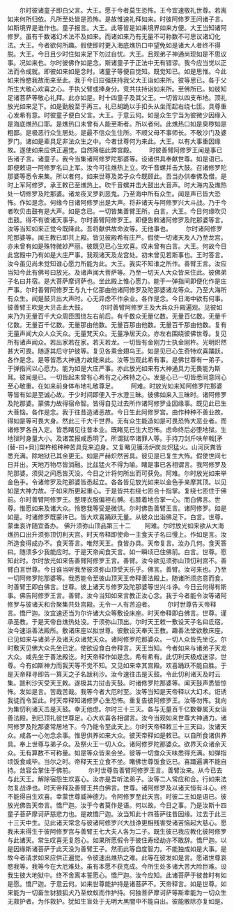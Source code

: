 <!-- { "loadSidebar": true } -->
　　尔时彼诸童子即白父言。大王。愿于今者莫生恐怖。王今宜速敬礼世尊。若离如来何所归依。凡所至处皆是恐怖。是故惟速礼拜如来。时彼阿修罗王问诸子言。如斯境界是谁作也。童子报言。大王。此等皆是如来境界如来方便。大王当知诸阿修罗。虽有千数诸幻术法不及如来。而诸如来乃有无量不可称数不可思议诸幻化法。大王。今者欲何所趣。假使即时更入海底燋热口中望免如是诸大人者终不得脱。大王。今日且少时住如来足下勿过自忧。大王。且观弟子神通尚现如是不思议事。况如来也。尔时彼佛作如是念。斯诸童子于正法中无有错谬。我今应当觉以正法而令成就。即彼如来如是念时。诸童子等便自觉知。既觉知已。如是思惟。今此如来怜愍我故而来至此。我于今日应强扶持我父大王诣如来所。彼等思已。各于父所生大敬心欢喜之心。手执父臂或捧身分。竞共扶持诣如来所。至佛所已。如彼知足诸菩萨等敬心礼拜。此亦如是。时十四童子及其父王。一切皆以四支布地。顶礼放光如来足下。如是勤殷至于再三。礼已胡跪以手扣头从坐而起右绕七匝。具尊重心发希有意。时彼童子便白父言。大王。于意云何。如是众生宁当为彼微少因缘入是海底燋热口耶。是燋热口未曾有人能至斯者。所以者何。此燋热口如是臭秽如是粗鄙。是极恶行众生居处。是最不信众生住所。不顺父母不事师长。不敬沙门及婆罗门。诸如是辈具足非法众生之中。今者世尊何为来此。大王。以有大事重因缘故。遂使如来应供正遍觉。自然降临此弊宫殿。
　　时彼善臂阿修罗王闻是事已告诸子言。诸童子。我今当集诸阿修罗陀那婆等。设诸供具奉献世尊。如是语已。即便敕语一阿修罗名曰上军。汝今可往燋热上立。吹千音螺并击大鼓。召诸修罗陀那婆等悉令来集。所以者何。如来世尊及弟子众今既顾此。吾当办供奉佛及僧。是时上军阿修罗。承王敕已至燋热上。吹千音螺并击大鼓出大音声。时大海内及燋热处一切修罗及陀那婆。诸龙夜叉罗刹恶鬼。乃至海中所有众生。闻是声已皆大恐怖。作如是念。何缘今日诸阿修罗出是大声。将非诸天与阿修罗兴大斗战。乃于今者吹贝击鼓有是大声。如是念已。一切皆集善臂王所。白言。大王。今日何缘吹贝击鼓。得不有彼诸天事乎。尔时善臂阿修罗王。即便告敕诸阿修罗及陀那婆等言。汝等当知如来正觉今既降此。吾将献供故命汝等。无他事也。
　　尔时诸阿修罗陀那婆等。闻王教已即共上殿。皆见彼殿希有庄严。假使一切诸天及人乃至龙宫。亦未曾有如是殊特微妙严丽。彼既见已心生欢喜。叹未曾有白言。大王。何故今日此宫殿中乃有如是大庄严事。我观诸天及龙宫处。初未曾见若斯事也。王时答言。汝今虽见尚未觉知谁心愿力所能为此。大王。我实不知谁之所作。善臂王言。汝应当知今此有佛号曰放光。及诸声闻大菩萨等。乃至一切天人大众皆来住此。彼佛弟子名曰井宿。是大菩萨摩诃萨也。坐此殿上惟心愿力。能于一弹指间即便化作是庄严事。尔时善臂阿修罗王与九十亿那由他诸阿修罗及陀那婆诸龙等众。乃至大海所有众生。闻是鼓贝出大声时。心无异虑不作余业。各作是念。今日海中欲有何事。彼善臂王吹是大贝击此大鼓。
　　尔时善臂阿修罗王及大兵众升殿遍观。见彼如来乃为无量百千大众周匝围绕左右前后。有千数众无量亿数。无量百亿数。无量千亿数。无量百千亿数。无量那由他数。无量百那由他数。无量百千那由他数。复有无量声闻大众人众天众。无量梵天众。无量净居天众。亦左右围绕彼佛世尊。复见所有诸声闻众。若出家若在家。若天若龙。一切皆有金刚力士执金刚杵。光明炽然甚大可畏。随逐其后守护彼等。复见各乘金翅鸟王。如是见已心生奇特欢喜踊跃。各作是念。是等皆悉大神通力故能来此。汝等当观此希有事。是佛世尊有一弟子。于弹指间以心愿力。能为如是大庄严事。亦此放光如来有大神通具力无畏能为斯耳。彼闻是已。一切皆起未曾有心希有之心殊特之心。发是心已一切皆悉同意同心至心敬重。在如来前身体布地礼敬尊足。
　　阿难。时放光如来知阿修罗陀那婆等皆有如是至诚心故。于少时间即便入于水澄三昧。彼佛如来入三昧时。诸阿修罗及陀那婆。蒙佛力故得宿命智。皆得自见过去所作诸阿修罗业因缘事。既见此已生大菩恼。各作是念。我于往昔造诸恶故。今日生此阿修罗宫。由作种种不善业故。得如是等可畏大身。然此三千大千世界。无有众生能造如是可畏恐怖大恶业者。而诸修罗各自入定。皆悉睹见往昔本业。既睹见已生大恐怖。虑命终后必堕地狱。生地狱时身量大小。及诸苦报咸悉明了。所谓狱卒诸罪人等。手持刀剑斤呋牟戟[矛　　(替-曰+貝)]槊杵棓种种苦具竞来迫身。又复睹见镬汤炉炭炎炽猛火。山河灰粪皆悉充满。除地狱已其余更无。如是严赫炽然苦具。彼见是已复生大怖。假使世间七日并出。天地万物尽皆消融。比兹猛火不得为喻。睹是事已各相谓言。我阿修罗及陀那婆。须臾之间悉皆灭没。今日之计将何所出而可获免。阿难。尔时放光如来举金色手。令诸修罗及陀那婆皆悉起立。各各皆见放光如来以金色手亲摩其顶。以见如是大神力故。于如来所更起重心。于是皆共右绕七匝合十指掌。复绕七匝住于佛前。尔时善臂阿修罗王。整理衣服偏袒右髆。右膝着地合掌一心。而白佛言。世尊。惟愿如来及诸大众。怜愍我等受是微供。尔时佛告善臂王言。诸阿修罗。如是如是。时诸修罗既蒙许已。皆大欢喜踊跃无量。从彼众出诣佛足下。白言。世尊。蒙垂哀许随宜备办。
佛升须弥山顶品第三十二
　　阿难。尔时放光如来欲从大海燋热口出升须弥顶忉利天宫。时天帝释即使命一主食天子名曰慢上。作如是言。汝所造食得成办不。食天答言。唯然天王。食皆办具。天帝复言。汝办几何。食天答曰。随须多少我能应时。于是天帝闻食天言。如一瞬顷已住佛前。白言。世尊。愿知此时。尔时放光如来告善臂阿修罗王言。善臂。汝今欲见须弥山顶忉利宫不。善臂白言世尊。今日谁当听我至彼须弥山顶受天乐乎。佛言。善臂。汝可来也。乃至一切阿修罗陀那婆等。我悉能令至彼山顶天王帝释善法殿上。随诸所须恣意而食。时善臂王即白佛言。世尊。彼上诸天与修罗及陀那婆等世兴斗诤。今日云何得有斯事。佛告阿修罗王言。善臂。汝今当知如来言教正汝心念。我于今者能令汝等诸阿修罗与彼诸天和合聚集共处宫殿。无令一人有苦迫者。
　　尔时世尊告天帝释言。憍尸迦。汝宜速还当为尔许诸大众等敷设床座。时天帝释即白佛言。世尊。谨承圣教。于是天帝自燋热处没。于须弥山顶出。尔时天王敕一敷设天子名曰氐宿。汝今速诣善法殿所。敷诸床座以拟世尊。彼敷设天奉天王教。趣善法堂欲敷床座。已见如来与诸弟子及诸天众诸梵天众。诸阿修罗陀那婆众。一切人众皆先坐讫。尔时敷天见佛大众先坐已定。使欲设食白帝释言。天王当知。今者如来与诸弟子天龙大众。咸先坐于善法殿讫。时天帝释作如是念。希有希有。此忉利天极成迷谬。世尊。今有如斯神力而我天等不觉不知。又见如来幸其宫殿。欢喜踊跃不能自胜。于是天帝释寻即告一算天之子名跋利沙。汝今速往击是天鼓。令此忉利诸天及时云集。跋利沙天受天王敕。遂极其力挝击天鼓。时诸修罗陀那婆等。闻天鼓声悉皆惊怖。发如是言。苦哉苦哉。我等今者大厄时至。汝等当知是天帝释以大幻术。诳诱我徒而令至此。时天帝释知诸修罗心生恐怖。重复告彼阿修罗王。汝等勿怖。我向为集忉利诸天击是天鼓。幸无他虑。尔时三十三天。各与无量百千亿数眷属天女诣善法殿。到已顶礼彼世尊足。心大欢喜各相谓言。汝今当观如来世尊大神通力。诸阿修罗及陀那婆常居地下。今乃能令至此天上。尔时天帝释敕三十三天曰。汝诸天众。咸各一心勿念余事。惟思供养如来大众。彼天帝释如是敕已。以自所食诸供养具。奉上世尊与弟子众。及祭火王一切人众。诸阿修罗陀那婆众。欲界天众诸余天众。无有算数不可称量。如是等众皆来会坐。彼等一切食众天味悉得充满。如弹指顷饭食咸毕。当尔之时。帝释天王立食不坐。睹佛世尊饭食讫已。喜踊遍满不能自持。敛容合掌住于佛前。
　　尔时世尊告善臂阿修罗王言。善臂汝来。从今已去与此天王。解除宿怨生欢喜心。汝亦是吾听法弟子。汝等二人常应和合。行如来法勿复战诤也。时天帝释及善臂王共白佛言。世尊。诸阿修罗及以诸天恒有斗心。终不能得自生欢喜。幸蒙世尊威神德力。令阿修罗至此天宫。时彼二王如是语已。彼放光佛告天帝言。憍尸迦。汝于今者莫作是语。何以故。今日之事。乃是汝斯十四童子菩萨摩诃萨慈悲力也。是故憍尸迦。汝当知此十四菩萨往昔因缘。过去于此三十三天中生。见此诸天常念与彼诸阿修罗兴大战诤更相残害受诸苦恼起大慈心。愿我未来得生于彼阿修罗宫与善臂王七大夫人各为二子。既生彼已我应教化彼阿修罗与此诸天。常生叹喜无复怨心。如果所愿假令于彼住寿经劫亦不敢辞。憍尸迦。以是因缘斯诸菩萨于此天没为善臂王子。然而此等自度智力。不能独成如是大事。是故今者请求如来应供正遍觉。令彼速出燋热之难。此等在彼发如是言。愿诸世尊哀愍我等。我等今在大厄难处。虽有本愿不获克成。今所生处多诸大苦大险巨难。设我生彼大地狱中。终不舍离本誓愿心。憍尸迦。汝今应知。此诸菩萨于彼昔时有如是愿。憍尸迦。于意云何。如来世尊能护持是诸菩萨不。天帝释言。如是世尊。如来能为一切畜生豺狼狐犬乃至蚊蚁而作护持。何独菩萨摩诃萨等斯辈能为一切众生无救护者。为作救护。犹如生盲处于无明大黑闇中不能自出。彼能散除亦复如是。
